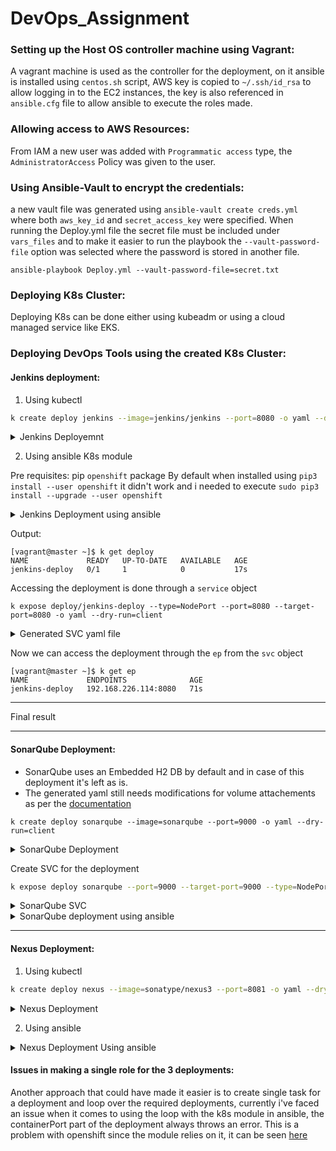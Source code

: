 # DevOps_Assignment

### Setting up the Host OS controller machine using Vagrant:
A vagrant machine is used as the controller for the deployment, on it ansible is installed using `centos.sh` script, AWS key is copied to `~/.ssh/id_rsa` to allow logging in to the EC2 instances, the key is also referenced in `ansible.cfg` file to allow ansible to execute the roles made.

### Allowing access to AWS Resources:
From IAM a new user was added with `Programmatic access` type, the `AdministratorAccess` Policy was given to the user.

### Using Ansible-Vault to encrypt the credentials:
a new vault file was generated using `ansible-vault create creds.yml` where both `aws_key_id` and `secret_access_key` were specified.
When running the Deploy.yml file the secret file must be included under `vars_files` and to make it easier to run the playbook the `--vault-password-file` option was selected where the password is stored in another file.

```
ansible-playbook Deploy.yml --vault-password-file=secret.txt
```

### Deploying K8s Cluster:
Deploying K8s can be done either using kubeadm or using a cloud managed service like EKS.

### Deploying DevOps Tools using the created K8s Cluster:
#### Jenkins deployment:

1. Using kubectl 
```bash
k create deploy jenkins --image=jenkins/jenkins --port=8080 -o yaml --dry-run=client
```

<details><summary>Jenkins Deployemnt</summary>
<p>

```yml
apiVersion: apps/v1
kind: Deployment
metadata:
  creationTimestamp: null
  labels:
    app: jenkins
  name: jenkins
spec:
  replicas: 1
  selector:
    matchLabels:
      app: jenkins
  strategy: {}
  template:
    metadata:
      creationTimestamp: null
      labels:
        app: jenkins
    spec:
      containers:
      - image: jenkins/jenkins
        name: jenkins
        ports:
        - containerPort: 8080
        resources: {}
status: {}
```

</p>
</details>

2. Using ansible K8s module

Pre requisites:
pip `openshift` package
By default when installed using `pip3 install --user openshift` it didn't work and i needed to execute `sudo pip3 install --upgrade --user openshift`


<details>
<summary>Jenkins Deployment using ansible</summary>
<p>

```yml
- hosts: localhost
  tasks:
  - name: Create Jenkins Deployment
    community.kubernetes.k8s:
      api_version: apps/v1 
      namespace: default
      definition:
        kind: Deployment 
        metadata:
          name: jenkins-deploy
        spec:
          replicas: 1
          selector:
            matchLabels:
              app: jenkins
          template:
            metadata:
              labels:
                app: jenkins
            spec:
              containers:
              - name: jenkins 
                image: jenkins/jenkins 
                ports:
                - containerPort: 8080
    environment:
        KUBECONFIG: /home/vagrant/.kube/config

```

</p>
</details>

Output:
```
[vagrant@master ~]$ k get deploy
NAME             READY   UP-TO-DATE   AVAILABLE   AGE
jenkins-deploy   0/1     1            0           17s
```

Accessing the deployment is done through a `service` object
```
k expose deploy/jenkins-deploy --type=NodePort --port=8080 --target-port=8080 -o yaml --dry-run=client
```
<details>
<summary>Generated SVC yaml file</summary>
<p>

```yaml
apiVersion: v1
kind: Service
metadata:
  creationTimestamp: null
  name: jenkins-deploy
spec:
  ports:
  - port: 8080
    protocol: TCP
    targetPort: 8080
  selector:
    app: jenkins
  type: NodePort
status:
  loadBalancer: {}
```

</p>
</details>

Now we can access the deployment through the `ep` from the `svc` object

```
[vagrant@master ~]$ k get ep
NAME             ENDPOINTS              AGE
jenkins-deploy   192.168.226.114:8080   71s
```

---

Final result 

---

#### SonarQube Deployment:
* SonarQube uses an Embedded H2 DB by default and in case of this deployment it's left as is.
* The generated yaml still needs modifications for volume attachements as per the [documentation](https://hub.docker.com/_/sonarqube) 

```
k create deploy sonarqube --image=sonarqube --port=9000 -o yaml --dry-run=client
```

<details>
<summary>SonarQube Deployment</summary>
<p>

```yaml
apiVersion: apps/v1
kind: Deployment
metadata:
  creationTimestamp: null
  labels:
    app: sonarqube
  name: sonarqube
spec:
  replicas: 1
  selector:
    matchLabels:
      app: sonarqube
  strategy: {}
  template:
    metadata:
      creationTimestamp: null
      labels:
        app: sonarqube
    spec:
      containers:
      - image: sonarqube
        name: sonarqube
        ports:
        - containerPort: 9000
        resources: {}
status: {}
```

</p>
</details>

Create SVC for the deployment 

```bash
k expose deploy sonarqube --port=9000 --target-port=9000 --type=NodePort -o yaml --dry-run=client
```

<details>
<summary>SonarQube SVC</summary>
<p>

```yaml
apiVersion: v1
kind: Service
metadata:
  creationTimestamp: null
  labels:
    app: sonarqube
  name: sonarqube
spec:
  ports:
  - port: 9000
    protocol: TCP
    targetPort: 9000
  selector:
    app: sonarqube
  type: NodePort
status:
  loadBalancer: {}       
```

</p>
</details>

<details><summary>SonarQube deployment using ansible</summary>
<p>

```yml
- hosts: localhost
  tasks:
  - name: Create SonarQube Deployment
    community.kubernetes.k8s:
      api_version: apps/v1 
      namespace: default
      definition:
        kind: Deployment 
        metadata:
          name: sonarqube
        spec:
          replicas: 1
          selector:
            matchLabels:
              app: sonarqube 
          template:
            metadata:
              labels:
                app: sonarqube 
            spec:
              containers:
              - name: sonarqube 
                image: sonarqube
                ports:
                - containerPort: 9000
    environment:
        KUBECONFIG: /home/vagrant/.kube/config

```

</p>
</details>

---

#### Nexus Deployment:
1. Using kubectl 
```bash
k create deploy nexus --image=sonatype/nexus3 --port=8081 -o yaml --dry-run=client 
```

<details>
<summary>Nexus Deployment</summary>
<p>

```yml
apiVersion: apps/v1
kind: Deployment
metadata:
  creationTimestamp: null
  labels:
    app: nexus
  name: nexus
spec:
  replicas: 1
  selector:
    matchLabels:
      app: nexus
  strategy: {}
  template:
    metadata:
      creationTimestamp: null
      labels:
        app: nexus
    spec:
      containers:
      - image: sonatype/nexus3
        name: nexus3
        ports:
        - containerPort: 8081
        resources: {}
status: {}

```

</p>
</details>

2. Using ansible 
<details><summary>Nexus Deployment Using ansible</summary>
<p>

```yml
- hosts: localhost
  tasks:
  - name: Create Nexus Deployment
    community.kubernetes.k8s:
      api_version: apps/v1 
      namespace: default
      definition:
        kind: Deployment 
        metadata:
          name: nexus
        spec:
          replicas: 1
          selector:
            matchLabels:
              app: nexus 
          template:
            metadata:
              labels:
                app: nexus 
            spec:
              containers:
              - name: nexus 
                image: sonatype/nexus3
                ports:
                - containerPort: 8081
    environment:
        KUBECONFIG: /home/vagrant/.kube/config

```

</p>
</details>

#### Issues in making a single role for the 3 deployments:
Another approach that could have made it easier is to create single task for a deployment and loop over the required deployments, currently i've faced an issue when it comes to using the loop with the k8s module in ansible, the containerPort part of the deployment always throws an error.
This is a problem with openshift since the module relies on it, it can be seen [here](https://github.com/openshift/openshift-restclient-python/issues/321)